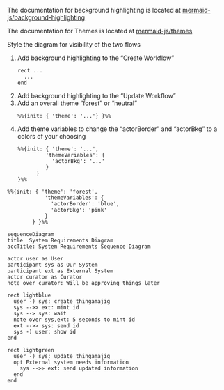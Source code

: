 The documentation for background highlighting is located at [mermaid-js/background-highlighting](https://mermaid.js.org/syntax/sequenceDiagram.html#background-highlighting)

The documentation for Themes is located at [mermaid-js/themes](https://mermaid.js.org/config/theming.html#sequence-diagram-variables)

Style the diagram for visibility of the two flows

1. Add background highlighting to the “Create Workflow”
   ```
   rect ...
     ...
   end
   ```
1. Add background highlighting to the “Update Workflow”
1. Add an overall theme “forest” or “neutral”
   ```
   %%{init: { 'theme': '...'} }%%

   ```
1. Add theme variables to change the “actorBorder” and “actorBkg” to a colors of your choosing
   ```
   %%{init: { 'theme': '...',
            'themeVariables': {
              'actorBkg': '...'
            }
         } 
   }%%
   ```


```mermaid
%%{init: { 'theme': 'forest',
            'themeVariables': {
              'actorBorder': 'blue',
              'actorBkg': 'pink'
            }
        } }%%

sequenceDiagram
title  System Requirements Diagram
accTitle: System Requirements Sequence Diagram

actor user as User
participant sys as Our System
participant ext as External System
actor curator as Curator
note over curator: Will be approving things later

rect lightblue
  user -) sys: create thingamajig
  sys -->> ext: mint id
  sys --> sys: wait
  note over sys,ext: 5 seconds to mint id
  ext -->> sys: send id
  sys -) user: show id
end

rect lightgreen
  user -) sys: update thingamajig
  opt External system needs information
    sys -->> ext: send updated information
  end
end
```
